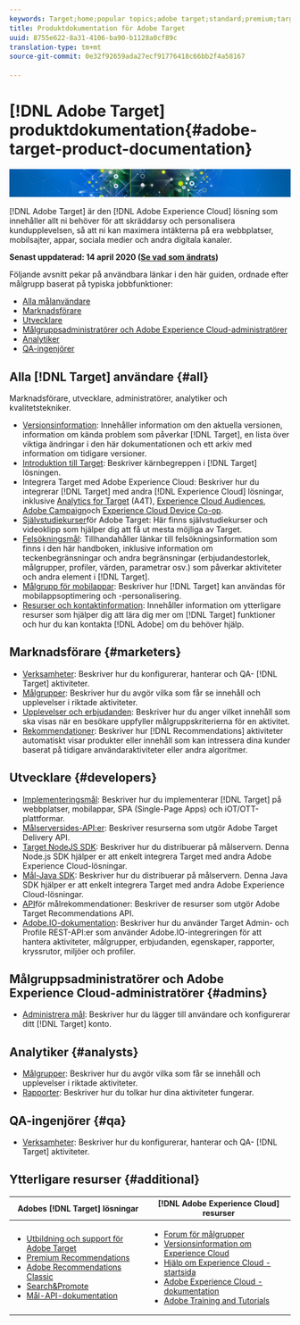 ```yaml
---
keywords: Target;home;popular topics;adobe target;standard;premium;target documentation;adobe target documentation
title: Produktdokumentation för Adobe Target
uuid: 8755e622-8a31-4106-ba90-b1128a0cf89c
translation-type: tm+mt
source-git-commit: 0e32f92659ada27ecf91776418c66bb2f4a58167

---
```



# [!DNL Adobe Target] produktdokumentation{#adobe-target-product-documentation}

![banner](assets/target-home-banner-simple.png)

[!DNL Adobe Target] är den [!DNL Adobe Experience Cloud] lösning som innehåller allt ni behöver för att skräddarsy och personalisera kundupplevelsen, så att ni kan maximera intäkterna på era webbplatser, mobilsajter, appar, sociala medier och andra digitala kanaler.

**Senast uppdaterad: 14 april 2020 ([Se vad som ändrats](r-release-notes/doc-change.md))**

Följande avsnitt pekar på användbara länkar i den här guiden, ordnade efter målgrupp baserat på typiska jobbfunktioner:

- [Alla målanvändare](#all)
- [Marknadsförare](#marketers)
- [Utvecklare](#developers)
- [Målgruppsadministratörer och Adobe Experience Cloud-administratörer](#admins)
- [Analytiker](#analysts)
- [QA-ingenjörer](#qa)

## Alla [!DNL Target] användare {#all}

Marknadsförare, utvecklare, administratörer, analytiker och kvalitetstekniker.

- [Versionsinformation](r-release-notes/release-notes.md): Innehåller information om den aktuella versionen, information om kända problem som påverkar [!DNL Target], en lista över viktiga ändringar i den här dokumentationen och ett arkiv med information om tidigare versioner.
- [Introduktion till Target](c-intro/intro.md): Beskriver kärnbegreppen i [!DNL Target] lösningen.
- Integrera Target med Adobe Experience Cloud: Beskriver hur du integrerar [!DNL Target] med andra [!DNL Experience Cloud] lösningar, inklusive [Analytics for Target](/help/c-integrating-target-with-mac/a4t/a4t.md) (A4T), [Experience Cloud Audiences](/help/c-integrating-target-with-mac/mmp.md), [Adobe Campaign](/help/c-integrating-target-with-mac/campaign-and-target.md)och [Experience Cloud Device Co-op](/help/c-integrating-target-with-mac/experience-cloud-device-co-op.md).
- [Självstudiekurser](https://docs.adobe.com/content/help/en/target-learn/tutorials/overview.html)för Adobe Target: Här finns självstudiekurser och videoklipp som hjälper dig att få ut mesta möjliga av Target.
- [Felsökningsmål](r-troubleshooting-target/troubleshooting-target.md): Tillhandahåller länkar till felsökningsinformation som finns i den här handboken, inklusive information om teckenbegränsningar och andra begränsningar (erbjudandestorlek, målgrupper, profiler, värden, parametrar osv.) som påverkar aktiviteter och andra element i [!DNL Target].
- [Målgrupp för mobilappar](c-target-mobile-app/target-mobile-app.md): Beskriver hur [!DNL Target] kan användas för mobilappsoptimering och -personalisering.
- [Resurser och kontaktinformation](cmp-resources-and-contact-information.md): Innehåller information om ytterligare resurser som hjälper dig att lära dig mer om [!DNL Target] funktioner och hur du kan kontakta [!DNL Adobe] om du behöver hjälp.

## Marknadsförare {#marketers}

- [Verksamheter](c-activities/activities.md): Beskriver hur du konfigurerar, hanterar och QA- [!DNL Target] aktiviteter.
- [Målgrupper](c-target/target.md): Beskriver hur du avgör vilka som får se innehåll och upplevelser i riktade aktiviteter.
- [Upplevelser och erbjudanden](c-experiences/experiences.md): Beskriver hur du anger vilket innehåll som ska visas när en besökare uppfyller målgruppskriterierna för en aktivitet.
- [Rekommendationer](c-recommendations/recommendations.md): Beskriver hur [!DNL Recommendations] aktiviteter automatiskt visar produkter eller innehåll som kan intressera dina kunder baserat på tidigare användaraktiviteter eller andra algoritmer.

## Utvecklare {#developers}

- [Implementeringsmål](c-implementing-target/implementing-target.md): Beskriver hur du implementerar [!DNL Target] på webbplatser, mobilappar, SPA (Single-Page Apps) och iOT/OTT-plattformar.
- [Målserversides-API:er](https://developers.adobetarget.com/api/delivery-api/): Beskriver resurserna som utgör Adobe Target Delivery API.
- [Target NodeJS SDK](https://github.com/adobe/target-nodejs-sdk): Beskriver hur du distribuerar på målservern. Denna Node.js SDK hjälper er att enkelt integrera Target med andra Adobe Experience Cloud-lösningar.
- [Mål-Java SDK](https://github.com/adobe/target-java-sdk): Beskriver hur du distribuerar på målservern. Denna Java SDK hjälper er att enkelt integrera Target med andra Adobe Experience Cloud-lösningar.
- [API](https://developers.adobetarget.com/api/recommendations/)för målrekommendationer: Beskriver de resurser som utgör Adobe Target Recommendations API.
- [Adobe.IO-dokumentation](http://developers.adobetarget.com/api/#introduction): Beskriver hur du använder Target Admin- och Profile REST-API:er som använder Adobe.IO-integreringen för att hantera aktiviteter, målgrupper, erbjudanden, egenskaper, rapporter, kryssrutor, miljöer och profiler.

## Målgruppsadministratörer och Adobe Experience Cloud-administratörer {#admins}

- [Administrera mål](administrating-target/administrating-target.md): Beskriver hur du lägger till användare och konfigurerar ditt [!DNL Target] konto.

## Analytiker {#analysts}

- [Målgrupper](c-target/target.md): Beskriver hur du avgör vilka som får se innehåll och upplevelser i riktade aktiviteter.
- [Rapporter](c-reports/reports.md): Beskriver hur du tolkar hur dina aktiviteter fungerar.

## QA-ingenjörer {#qa}

- [Verksamheter](c-activities/activities.md): Beskriver hur du konfigurerar, hanterar och QA- [!DNL Target] aktiviteter.

## Ytterligare resurser {#additional}

| Adobes [!DNL Target] lösningar | [!DNL Adobe Experience Cloud] resurser |
|--- |--- |
| <ul><li>[Utbildning och support för Adobe Target](https://helpx.adobe.com/support/target.html)</li><li>[Premium Recommendations](c-recommendations/recommendations.md)</li><li>[Adobe Recommendations Classic](/help/assets/adobe-recommendations-classic.pdf)</li><li>[Search&amp;Promote](https://docs.adobe.com/content/help/en/search-promote/using/sp-home.html)</li><li>[Mål-API-dokumentation](c-implementing-target/c-api-and-sdk-overview/api-and-sdk-overview.md)</li></ul> | <ul><li>[Forum för målgrupper](https://forums.adobe.com/community/experience-cloud/marketing-cloud/target)</li><li>[Versionsinformation om Experience Cloud](https://docs.adobe.com/content/help/en/release-notes/experience-cloud/current.html)</li><li>[Hjälp om Experience Cloud - startsida](https://helpx.adobe.com/support/experience-cloud.html)</li><li>[Adobe Experience Cloud - dokumentation](https://docs.adobe.com/content/help/en/experience-cloud/user-guides/home.html)</li><li>[Adobe Training and Tutorials](https://helpx.adobe.com/learning.html?promoid=KAUDK)</li></ul> |  |

